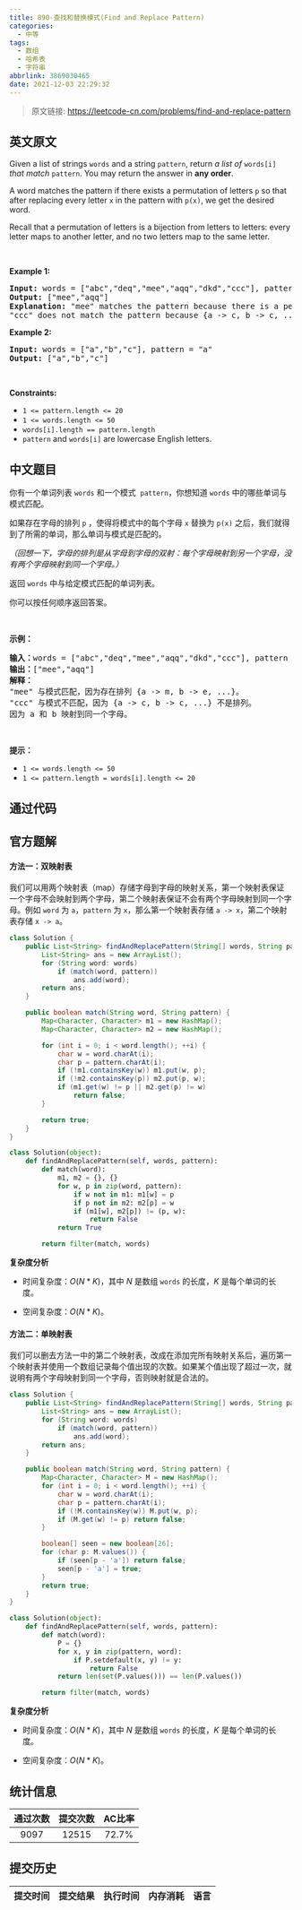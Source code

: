 ```yaml
---
title: 890-查找和替换模式(Find and Replace Pattern)
categories:
  - 中等
tags:
  - 数组
  - 哈希表
  - 字符串
abbrlink: 3869030465
date: 2021-12-03 22:29:32
---
```


> 原文链接: https://leetcode-cn.com/problems/find-and-replace-pattern


## 英文原文
<div><p>Given a list of strings <code>words</code> and a string <code>pattern</code>, return <em>a list of</em> <code>words[i]</code> <em>that match</em> <code>pattern</code>. You may return the answer in <strong>any order</strong>.</p>

<p>A word matches the pattern if there exists a permutation of letters <code>p</code> so that after replacing every letter <code>x</code> in the pattern with <code>p(x)</code>, we get the desired word.</p>

<p>Recall that a permutation of letters is a bijection from letters to letters: every letter maps to another letter, and no two letters map to the same letter.</p>

<p>&nbsp;</p>
<p><strong>Example 1:</strong></p>

<pre>
<strong>Input:</strong> words = [&quot;abc&quot;,&quot;deq&quot;,&quot;mee&quot;,&quot;aqq&quot;,&quot;dkd&quot;,&quot;ccc&quot;], pattern = &quot;abb&quot;
<strong>Output:</strong> [&quot;mee&quot;,&quot;aqq&quot;]
<strong>Explanation:</strong> &quot;mee&quot; matches the pattern because there is a permutation {a -&gt; m, b -&gt; e, ...}. 
&quot;ccc&quot; does not match the pattern because {a -&gt; c, b -&gt; c, ...} is not a permutation, since a and b map to the same letter.
</pre>

<p><strong>Example 2:</strong></p>

<pre>
<strong>Input:</strong> words = [&quot;a&quot;,&quot;b&quot;,&quot;c&quot;], pattern = &quot;a&quot;
<strong>Output:</strong> [&quot;a&quot;,&quot;b&quot;,&quot;c&quot;]
</pre>

<p>&nbsp;</p>
<p><strong>Constraints:</strong></p>

<ul>
	<li><code>1 &lt;= pattern.length &lt;= 20</code></li>
	<li><code>1 &lt;= words.length &lt;= 50</code></li>
	<li><code>words[i].length == pattern.length</code></li>
	<li><code>pattern</code> and <code>words[i]</code> are lowercase English letters.</li>
</ul>
</div>

## 中文题目
<div><p>你有一个单词列表&nbsp;<code>words</code>&nbsp;和一个模式&nbsp;&nbsp;<code>pattern</code>，你想知道 <code>words</code> 中的哪些单词与模式匹配。</p>

<p>如果存在字母的排列 <code>p</code>&nbsp;，使得将模式中的每个字母 <code>x</code> 替换为 <code>p(x)</code> 之后，我们就得到了所需的单词，那么单词与模式是匹配的。</p>

<p><em>（回想一下，字母的排列是从字母到字母的双射：每个字母映射到另一个字母，没有两个字母映射到同一个字母。）</em></p>

<p>返回 <code>words</code> 中与给定模式匹配的单词列表。</p>

<p>你可以按任何顺序返回答案。</p>

<p>&nbsp;</p>

<p><strong>示例：</strong></p>

<pre><strong>输入：</strong>words = [&quot;abc&quot;,&quot;deq&quot;,&quot;mee&quot;,&quot;aqq&quot;,&quot;dkd&quot;,&quot;ccc&quot;], pattern = &quot;abb&quot;
<strong>输出：</strong>[&quot;mee&quot;,&quot;aqq&quot;]
<strong>解释：
</strong>&quot;mee&quot; 与模式匹配，因为存在排列 {a -&gt; m, b -&gt; e, ...}。
&quot;ccc&quot; 与模式不匹配，因为 {a -&gt; c, b -&gt; c, ...} 不是排列。
因为 a 和 b 映射到同一个字母。</pre>

<p>&nbsp;</p>

<p><strong>提示：</strong></p>

<ul>
	<li><code>1 &lt;= words.length &lt;= 50</code></li>
	<li><code>1 &lt;= pattern.length = words[i].length&nbsp;&lt;= 20</code></li>
</ul>
</div>

## 通过代码
<RecoDemo>
</RecoDemo>


## 官方题解
#### 方法一：双映射表

我们可以用两个映射表（map）存储字母到字母的映射关系，第一个映射表保证一个字母不会映射到两个字母，第二个映射表保证不会有两个字母映射到同一个字母。例如 `word` 为 `a`，`pattern` 为 `x`，那么第一个映射表存储 `a -> x`，第二个映射表存储 `x -> a`。

```Java [sol1]
class Solution {
    public List<String> findAndReplacePattern(String[] words, String pattern) {
        List<String> ans = new ArrayList();
        for (String word: words)
            if (match(word, pattern))
                ans.add(word);
        return ans;
    }

    public boolean match(String word, String pattern) {
        Map<Character, Character> m1 = new HashMap();
        Map<Character, Character> m2 = new HashMap();

        for (int i = 0; i < word.length(); ++i) {
            char w = word.charAt(i);
            char p = pattern.charAt(i);
            if (!m1.containsKey(w)) m1.put(w, p);
            if (!m2.containsKey(p)) m2.put(p, w);
            if (m1.get(w) != p || m2.get(p) != w)
                return false;
        }

        return true;
    }
}
```

```Python [sol1]
class Solution(object):
    def findAndReplacePattern(self, words, pattern):
        def match(word):
            m1, m2 = {}, {}
            for w, p in zip(word, pattern):
                if w not in m1: m1[w] = p
                if p not in m2: m2[p] = w
                if (m1[w], m2[p]) != (p, w):
                    return False
            return True

        return filter(match, words)
```

**复杂度分析**

* 时间复杂度：$O(N * K)$，其中 $N$ 是数组 `words` 的长度，$K$ 是每个单词的长度。

* 空间复杂度：$O(N * K)$。

#### 方法二：单映射表

我们可以删去方法一中的第二个映射表，改成在添加完所有映射关系后，遍历第一个映射表并使用一个数组记录每个值出现的次数。如果某个值出现了超过一次，就说明有两个字母映射到同一个字母，否则映射就是合法的。

```Java [sol2]
class Solution {
    public List<String> findAndReplacePattern(String[] words, String pattern) {
        List<String> ans = new ArrayList();
        for (String word: words)
            if (match(word, pattern))
                ans.add(word);
        return ans;
    }

    public boolean match(String word, String pattern) {
        Map<Character, Character> M = new HashMap();
        for (int i = 0; i < word.length(); ++i) {
            char w = word.charAt(i);
            char p = pattern.charAt(i);
            if (!M.containsKey(w)) M.put(w, p);
            if (M.get(w) != p) return false;
        }

        boolean[] seen = new boolean[26];
        for (char p: M.values()) {
            if (seen[p - 'a']) return false;
            seen[p - 'a'] = true;
        }
        return true;
    }
}
```

```Python [sol2]
class Solution(object):
    def findAndReplacePattern(self, words, pattern):
        def match(word):
            P = {}
            for x, y in zip(pattern, word):
                if P.setdefault(x, y) != y:
                    return False
            return len(set(P.values())) == len(P.values())

        return filter(match, words)
```

**复杂度分析**

* 时间复杂度：$O(N * K)$，其中 $N$ 是数组 `words` 的长度，$K$ 是每个单词的长度。

* 空间复杂度：$O(N * K)$。

## 统计信息
| 通过次数 | 提交次数 | AC比率 |
| :------: | :------: | :------: |
|    9097    |    12515    |   72.7%   |

## 提交历史
| 提交时间 | 提交结果 | 执行时间 |  内存消耗  | 语言 |
| :------: | :------: | :------: | :--------: | :--------: |
